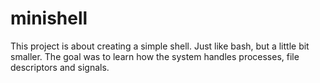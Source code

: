 # minishell

This project is about creating a simple shell.
Just like bash, but a little bit smaller.
The goal was to learn how the system handles processes, file descriptors and signals.
